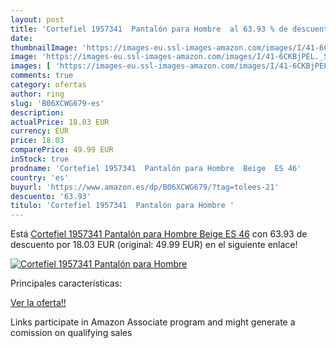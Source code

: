 ```yaml
---
layout: post
title: 'Cortefiel 1957341  Pantalón para Hombre  al 63.93 % de descuento'
date: 
thumbnailImage: 'https://images-eu.ssl-images-amazon.com/images/I/41-6CKBjPEL._SL200_.jpg'
image: 'https://images-eu.ssl-images-amazon.com/images/I/41-6CKBjPEL._SL200_.jpg'
images: [ 'https://images-eu.ssl-images-amazon.com/images/I/41-6CKBjPEL._SL200_.jpg' ]
comments: true
category: ofertas
author: ring
slug: 'B06XCWG679-es'
description:
actualPrice: 18.03 EUR
currency: EUR
price: 18.03
comparePrice: 49.99 EUR
inStock: true
prodname: 'Cortefiel 1957341  Pantalón para Hombre  Beige  ES 46'
country: 'es'
buyurl: 'https://www.amazon.es/dp/B06XCWG679/?tag=tolees-21'
descuento: '63.93'
titulo: 'Cortefiel 1957341  Pantalón para Hombre '
---
```


Está [Cortefiel 1957341  Pantalón para Hombre  Beige  ES 46](https://www.amazon.es/dp/B06XCWG679/?tag=tolees-21) con 63.93 de descuento por 18.03 EUR (original: 49.99 EUR) en el siguiente enlace!

[![Cortefiel 1957341  Pantalón para Hombre ](https://images-eu.ssl-images-amazon.com/images/I/41-6CKBjPEL._SL200_.jpg)](https://www.amazon.es/dp/B06XCWG679/?tag=tolees-21)

Principales características:


[Ver la oferta!!](https://www.amazon.es/dp/B06XCWG679/?tag=tolees-21)

Links participate in Amazon Associate program and might generate a comission on qualifying sales



